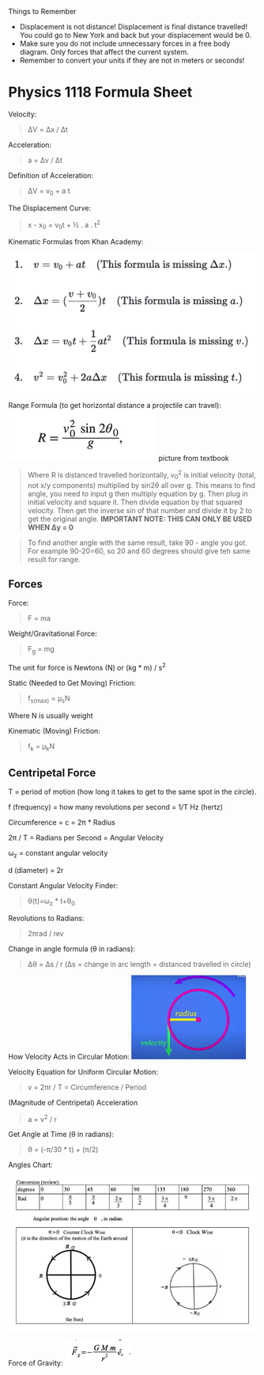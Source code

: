 Things to Remember
* Displacement is not distance! Displacement is final distance travelled! You could go to New York and back but your displacement would be 0.
* Make sure you do not include unnecessary forces in a free body diagram. Only forces that affect the current system.
* Remember to convert your units if they are not in meters or seconds!

# Physics 1118 Formula Sheet

Velocity:
>ΔV = Δx / Δt

Acceleration:
>a = Δv / Δt

Definition of Acceleration: 
>ΔV = v<sub>0</sub> + a t

The Displacement Curve: 
>x - x<sub>0</sub> = v<sub>0</sub>t + ½ . a . t<sup>2</sup>

Kinematic Formulas from Khan Academy:

![](assets/images/kinetmatic-formulas.png)

Range Formula (to get horizontal distance a projectile can travel):
![](assets/images/range-formula.png)
picture from textbook

>Where R is distanced travelled horizontally, v<sub>0</sub><sup>2</sup> is initial velocity (total, not x/y components) multiplied by sin2θ all over g. This means to find angle, you need to input g then multiply equation by g. Then plug in initial velocity and square it. Then divide equation by that squared velocity. Then get the inverse sin of that number and divide it by 2 to get the original angle. **IMPORTANT NOTE: THIS CAN ONLY BE USED WHEN Δy = 0**

> To find another angle with the same result, take 90 - angle you got. For example 90-20=60, so 20 and 60 degrees should give teh same result for range.

## Forces

Force:

> F = ma

Weight/Gravitational Force:

>F<sub>g</sub> = mg

The unit for force is Newtons (N) or (kg * m) / s<sup>2</sup>

Static (Needed to Get Moving) Friction:
>f<sub>s(max)</sub> = μ<sub>s</sub>N

Where N is usually weight

Kinematic (Moving) Friction:
>f<sub>k</sub> = μ<sub>k</sub>N

## Centripetal Force

T = period of motion (how long it takes to get to the same spot in the circle).

f (frequency) = how many revolutions per second = 1/T Hz (hertz)

Circumference = c = 2π * Radius

2π / T = Radians per Second = Angular Velocity

ω<sub>z</sub> = constant angular velocity

d (diameter) = 2r

Constant Angular Velocity Finder:
> θ(t)=ω<sub>z</sub> * t+θ<sub>0</sub>
 

Revolutions to Radians:
> 2πrad / rev

Change in angle formula (θ in radians):

> Δθ = Δs / r (Δs = change in arc length = distanced travelled in circle)

How Velocity Acts in Circular Motion:
![](assets/images/circle-motion.png)

Velocity Equation for Uniform Circular Motion:
> v = 2πr / T = Circumference / Period

(Magnitude of Centripetal) Acceleration 
> a = v<sup>2</sup> / r

Get Angle at Time (θ in radians):
> θ = (-π/30 * t) + (π/2)

Angles Chart:

![](assets/images/angles.png)

Force of Gravity:
![](assets/images/gravity-formula.png)